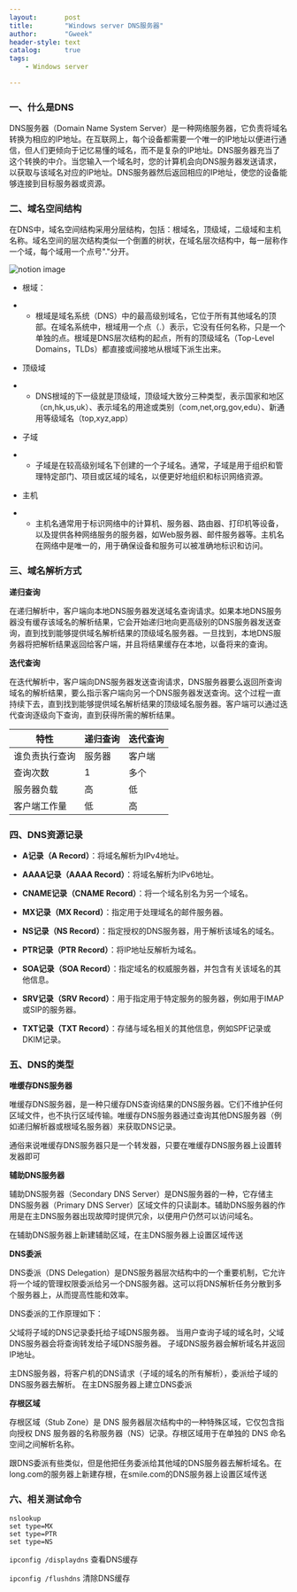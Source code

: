 ```yaml
---
layout:       post
title:        "Windows server DNS服务器"
author:       "Gweek"
header-style: text
catalog:      true
tags:
    - Windows server

---
```




### 一、什么是DNS

DNS服务器（Domain Name System Server）是一种网络服务器，它负责将域名转换为相应的IP地址。在互联网上，每个设备都需要一个唯一的IP地址以便进行通信，但人们更倾向于记忆易懂的域名，而不是复杂的IP地址。DNS服务器充当了这个转换的中介。当您输入一个域名时，您的计算机会向DNS服务器发送请求，以获取与该域名对应的IP地址。DNS服务器然后返回相应的IP地址，使您的设备能够连接到目标服务器或资源。

### 二、域名空间结构

在DNS中，域名空间结构采用分层结构，包括：根域名，顶级域，二级域和主机名称。域名空间的层次结构类似一个倒置的树状，在域名层次结构中，每一层称作一个域，每个域用一个点号"."分开。

![notion image](https://www.notion.so/image/https%3A%2F%2Fprod-files-secure.s3.us-west-2.amazonaws.com%2F06074db3-42fc-4a83-b0ba-a5bba23b02a5%2F1546da6a-eb5e-480a-a529-9241d9ca543a%2FUntitled.png?table=block&id=ab21a1ab-23cd-4c1b-ae26-896cd3d5f6a3&t=ab21a1ab-23cd-4c1b-ae26-896cd3d5f6a3&width=672&cache=v2)

- 根域：
- - 根域是域名系统（DNS）中的最高级别域名，它位于所有其他域名的顶部。在域名系统中，根域用一个点（.）表示，它没有任何名称，只是一个单独的点。根域是DNS层次结构的起点，所有的顶级域名（Top-Level Domains，TLDs）都直接或间接地从根域下派生出来。

- 顶级域
- - DNS根域的下一级就是顶级域，顶级域大致分三种类型，表示国家和地区（cn,hk,us,uk）、表示域名的用途或类别（com,net,org,gov,edu）、新通用等级域名（top,xyz,app）

- 子域
- - 子域是在较高级别域名下创建的一个子域名。通常，子域是用于组织和管理特定部门、项目或区域的域名，以便更好地组织和标识网络资源。

- 主机
- - 主机名通常用于标识网络中的计算机、服务器、路由器、打印机等设备，以及提供各种网络服务的服务器，如Web服务器、邮件服务器等。主机名在网络中是唯一的，用于确保设备和服务可以被准确地标识和访问。

### 三、域名解析方式

**递归查询**

在递归解析中，客户端向本地DNS服务器发送域名查询请求。如果本地DNS服务器没有缓存该域名的解析结果，它会开始递归地向更高级别的DNS服务器发送查询，直到找到能够提供域名解析结果的顶级域名服务器。一旦找到，本地DNS服务器将把解析结果返回给客户端，并且将结果缓存在本地，以备将来的查询。

**迭代查询**

在迭代解析中，客户端向DNS服务器发送查询请求，DNS服务器要么返回所查询域名的解析结果，要么指示客户端向另一个DNS服务器发送查询。这个过程一直持续下去，直到找到能够提供域名解析结果的顶级域名服务器。客户端可以通过迭代查询逐级向下查询，直到获得所需的解析结果。

| **特性**       | **递归查询** | **迭代查询** |
| -------------- | ------------ | ------------ |
| 谁负责执行查询 | 服务器       | 客户端       |
| 查询次数       | 1            | 多个         |
| 服务器负载     | 高           | 低           |
| 客户端工作量   | 低           | 高           |

### 四、DNS资源记录

- **A记录（A Record）**：将域名解析为IPv4地址。

- **AAAA记录（AAAA Record）**：将域名解析为IPv6地址。

- **CNAME记录（CNAME Record）**：将一个域名别名为另一个域名。

- **MX记录（MX Record）**：指定用于处理域名的邮件服务器。

- **NS记录（NS Record）**：指定授权的DNS服务器，用于解析该域名的域名。

- **PTR记录（PTR Record）**：将IP地址反解析为域名。

- **SOA记录（SOA Record）**：指定域名的权威服务器，并包含有关该域名的其他信息。

- **SRV记录（SRV Record）**：用于指定用于特定服务的服务器，例如用于IMAP或SIP的服务器。

- **TXT记录（TXT Record）**：存储与域名相关的其他信息，例如SPF记录或DKIM记录。

### 五、DNS的类型

**唯缓存DNS服务器**

唯缓存DNS服务器，是一种只缓存DNS查询结果的DNS服务器。它们不维护任何区域文件，也不执行区域传输。唯缓存DNS服务器通过查询其他DNS服务器（例如递归解析器或根域名服务器）来获取DNS记录。

通俗来说唯缓存DNS服务器只是一个转发器，只要在唯缓存DNS服务器上设置转发器即可

**辅助DNS服务器**

辅助DNS服务器（Secondary DNS Server）是DNS服务器的一种，它存储主DNS服务器（Primary DNS Server）区域文件的只读副本。辅助DNS服务器的作用是在主DNS服务器出现故障时提供冗余，以便用户仍然可以访问域名。

在辅助DNS服务器上新建辅助区域，在主DNS服务器上设置区域传送

**DNS委派**

DNS委派（DNS Delegation）是DNS服务器层次结构中的一个重要机制，它允许将一个域的管理权限委派给另一个DNS服务器。这可以将DNS解析任务分散到多个服务器上，从而提高性能和效率。

DNS委派的工作原理如下：

父域将子域的DNS记录委托给子域DNS服务器。 当用户查询子域的域名时，父域DNS服务器会将查询转发给子域DNS服务器。 子域DNS服务器会解析域名并返回IP地址。

主DNS服务器，将客户机的DNS请求（子域的域名的所有解析），委派给子域的DNS服务器去解析。   在主DNS服务器上建立DNS委派

**存根区域**

存根区域（Stub Zone）是 DNS 服务器层次结构中的一种特殊区域，它仅包含指向授权 DNS 服务器的名称服务器（NS）记录。存根区域用于在单独的 DNS 命名空间之间解析名称。

跟DNS委派有些类似，但是他把任务委派给其他域的DNS服务器去解析域名。在long.com的服务器上新建存根，在smile.com的DNS服务器上设置区域传送

### 六、相关测试命令

```
nslookup
set type=MX
set type=PTR
set type=NS
```

`ipconfig /displaydns`  查看DNS缓存

`ipconfig /flushdns`   清除DNS缓存